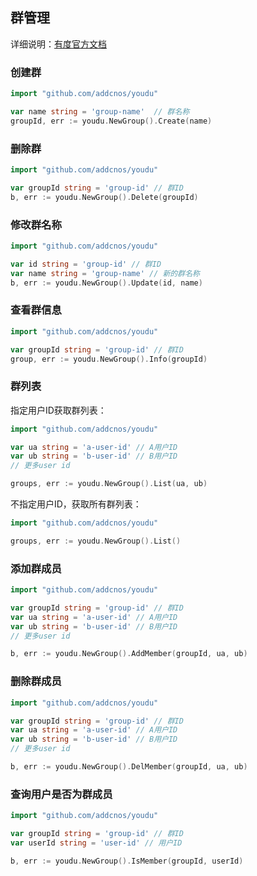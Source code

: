 ## 群管理

详细说明：[有度官方文档](https://youdu.im/doc/api/c01_00015.html) 

### 创建群

```go
import "github.com/addcnos/youdu"

var name string = 'group-name'  // 群名称
groupId, err := youdu.NewGroup().Create(name)
```

### 删除群

```go
import "github.com/addcnos/youdu"

var groupId string = 'group-id' // 群ID
b, err := youdu.NewGroup().Delete(groupId)
```

### 修改群名称

```go
import "github.com/addcnos/youdu"

var id string = 'group-id' // 群ID
var name string = 'group-name' // 新的群名称
b, err := youdu.NewGroup().Update(id, name)
```

### 查看群信息

```go
import "github.com/addcnos/youdu"

var groupId string = 'group-id' // 群ID
group, err := youdu.NewGroup().Info(groupId)
```

### 群列表

指定用户ID获取群列表： 

```go
import "github.com/addcnos/youdu"

var ua string = 'a-user-id' // A用户ID
var ub string = 'b-user-id' // B用户ID
// 更多user id

groups, err := youdu.NewGroup().List(ua, ub)
```

不指定用户ID，获取所有群列表： 

```go
import "github.com/addcnos/youdu"

groups, err := youdu.NewGroup().List()
```

### 添加群成员

```go
import "github.com/addcnos/youdu"

var groupId string = 'group-id' // 群ID
var ua string = 'a-user-id' // A用户ID
var ub string = 'b-user-id' // B用户ID
// 更多user id

b, err := youdu.NewGroup().AddMember(groupId, ua, ub)
```

### 删除群成员

```go
import "github.com/addcnos/youdu"

var groupId string = 'group-id' // 群ID
var ua string = 'a-user-id' // A用户ID
var ub string = 'b-user-id' // B用户ID
// 更多user id

b, err := youdu.NewGroup().DelMember(groupId, ua, ub)
```

### 查询用户是否为群成员

```go
import "github.com/addcnos/youdu"

var groupId string = 'group-id' // 群ID
var userId string = 'user-id' // 用户ID

b, err := youdu.NewGroup().IsMember(groupId, userId)
```